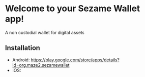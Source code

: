 # Welcome to your Sezame Wallet app!

A non custodial wallet for digital assets

## Installation

* Android: https://play.google.com/store/apps/details?id=org.maze2.sezamewallet
* IOS: 